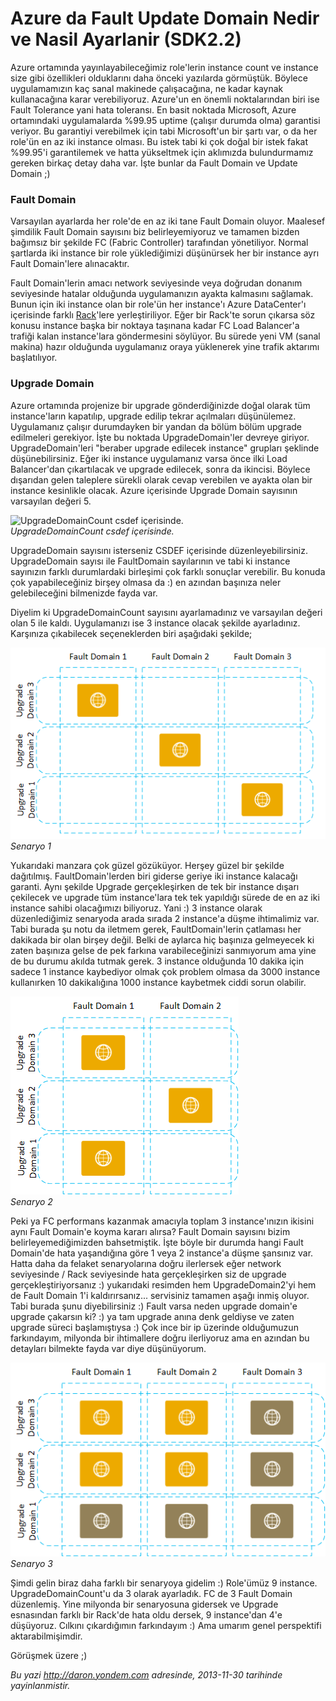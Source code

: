 # Azure da Fault Update Domain Nedir ve Nasil Ayarlanir (SDK2.2) 

Azure ortamında yayınlayabileceğimiz role'lerin instance count ve
instance size gibi özellikleri olduklarını daha önceki yazılarda
görmüştük. Böylece uygulamamızın kaç sanal makinede çalışacağına, ne
kadar kaynak kullanacağına karar verebiliyoruz. Azure'un en önemli
noktalarından biri ise Fault Tolerance yani hata toleransı. En basit
noktada Microsoft, Azure ortamındaki uygulamalarda %99.95 uptime
(çalışır durumda olma) garantisi veriyor. Bu garantiyi verebilmek için
tabi Microsoft'un bir şartı var, o da her role'ün en az iki instance
olması. Bu istek tabi ki çok doğal bir istek fakat %99.95'i garantilemek
ve hatta yükseltmek için aklımızda bulundurmamız gereken birkaç detay
daha var. İşte bunlar da Fault Domain ve Update Domain ;)

### Fault Domain  

Varsayılan ayarlarda her role'de en az iki tane Fault Domain oluyor.
Maalesef şimdilik Fault Domain sayısını biz belirleyemiyoruz ve tamamen
bizden bağımsız bir şekilde FC (Fabric Controller) tarafından
yönetiliyor. Normal şartlarda iki instance bir role yüklediğimizi
düşünürsek her bir instance ayrı Fault Domain'lere alınacaktır.

Fault Domain'lerin amacı network seviyesinde veya doğrudan donanım
seviyesinde hatalar olduğunda uygulamanızın ayakta kalmasını sağlamak.
Bunun için iki instance olan bir role'ün her instance'ı Azure
DataCenter'ı içerisinde farklı
[Rack](https://www.google.com/search?hl=en&q=server+rack&bav=on.2,or.r_gc.r_pw.,cf.osb&biw=1920&bih=909&wrapid=tlif132692877954510&um=1&ie=UTF-8&tbm=isch&source=og&sa=N&tab=wi&ei=klMXT9qOK4eA4gTR3_i4Dw#um=1&hl=en&tbm=isch&sa=1&q=server+rack&oq=server+rack&aq=f&aqi=g10&aql=&gs_sm=e&gs_upl=22481l22637l0l22824l2l2l0l0l0l0l146l274l0.2l2l0&bav=on.2,or.r_gc.r_pw.,cf.osb&fp=8e9296b2612614e5&biw=1920&bih=909)'lere
yerleştiriliyor. Eğer bir Rack'te sorun çıkarsa söz konusu instance
başka bir noktaya taşınana kadar FC Load Balancer'a trafiği kalan
instance'lara göndermesini söylüyor. Bu sürede yeni VM (sanal makina)
hazır olduğunda uygulamanız oraya yüklenerek yine trafik aktarımı
başlatılıyor.

### Upgrade Domain  

Azure ortamında projenize bir upgrade gönderdiğinizde doğal olarak tüm
instance'ların kapatılıp, upgrade edilip tekrar açılmaları düşünülemez.
Uygulamanız çalışır durumdayken bir yandan da bölüm bölüm upgrade
edilmeleri gerekiyor. İşte bu noktada UpgradeDomain'ler devreye giriyor.
UpgradeDomain'leri "beraber upgrade edilecek instance" grupları şeklinde
düşünebilirsiniz. Eğer iki instance uygulamanız varsa önce ilki Load
Balancer'dan çıkartılacak ve upgrade edilecek, sonra da ikincisi.
Böylece dışarıdan gelen taleplere sürekli olarak cevap verebilen ve
ayakta olan bir instance kesinlikle olacak. Azure içerisinde Upgrade
Domain sayısının varsayılan değeri 5.

![UpgradeDomainCount csdef
içerisinde.](../media/Fault_ve_Update_Domain_SDK2_2/fault4.gif)\
*UpgradeDomainCount csdef içerisinde.*

UpgradeDomain sayısını isterseniz CSDEF içerisinde düzenleyebilirsiniz.
UpgradeDomain sayısı ile FaultDomain sayılarının ve tabi ki instance
sayınızın farklı durumlardaki birleşimi çok farklı sonuçlar verebilir.
Bu konuda çok yapabileceğiniz birşey olmasa da :) en azından başınıza
neler gelebileceğini bilmenizde fayda var.

Diyelim ki UpgradeDomainCount sayısını ayarlamadınız ve varsayılan
değeri olan 5 ile kaldı. Uygulamanızı ise 3 instance olacak şekilde
ayarladınız. Karşınıza çıkabilecek seçeneklerden biri aşağıdaki şekilde;

![Senaryo 1](../media/Fault_ve_Update_Domain_SDK2_2/fault.gif)\
*Senaryo 1*

Yukarıdaki manzara çok güzel gözüküyor. Herşey güzel bir şekilde
dağıtılmış. FaultDomain'lerden biri giderse geriye iki instance kalacağı
garanti. Aynı şekilde Upgrade gerçekleşirken de tek bir instance dışarı
çekilecek ve upgrade tüm instance'lara tek tek yapıldığı sürede de en az
iki instance sahibi olacağımızı biliyoruz. Yani :) 3 instance olarak
düzenlediğimiz senaryoda arada sırada 2 instance'a düşme ihtimalimiz
var. Tabi burada şu notu da iletmem gerek, FaultDomain'lerin çatlaması
her dakikada bir olan birşey değil. Belki de aylarca hiç başınıza
gelmeyecek ki zaten başınıza gelse de pek farkına varabileceğinizi
sanmıyorum ama yine de bu durumu akılda tutmak gerek. 3 instance
olduğunda 10 dakika için sadece 1 instance kaybediyor olmak çok problem
olmasa da 3000 instance kullanırken 10 dakikalığına 1000 instance
kaybetmek ciddi sorun olabilir.

![Senaryo 2](../media/Fault_ve_Update_Domain_SDK2_2/fault3.gif)\
*Senaryo 2*

Peki ya FC performans kazanmak amacıyla toplam 3 instance'ınızın ikisini
aynı Fault Domain'e koyma kararı alırsa? Fault Domain sayısını bizim
belirleyemediğimizden bahsetmiştik. İşte böyle bir durumda hangi Fault
Domain'de hata yaşandığına göre 1 veya 2 instance'a düşme şansınız var.
Hatta daha da felaket senaryolarına doğru ilerlersek eğer network
seviyesinde / Rack seviyesinde hata gerçekleşirken siz de upgrade
gerçekleştiriyorsanız :) yukarıdaki resimden hem UpgradeDomain2'yi hem
de Fault Domain 1'i kaldırırsanız... servisiniz tamamen aşağı inmiş
oluyor. Tabi burada şunu diyebilirsiniz :) Fault varsa neden upgrade
domain'e upgrade çakarsın ki? :) ya tam upgrade anına denk geldiyse ve
zaten upgrade süreci başlamıştıysa :) Çok ince bir ip üzerinde
olduğumuzun farkındayım, milyonda bir ihtimallere doğru ilerliyoruz ama
en azından bu detayları bilmekte fayda var diye düşünüyorum.

![Senaryo 3](../media/Fault_ve_Update_Domain_SDK2_2/fault2.gif)\
*Senaryo 3*

Şimdi gelin biraz daha farklı bir senaryoya gidelim :) Role'ümüz 9
instance. UpgradeDomainCount'u da 3 olarak ayarladık. FC de 3 Fault
Domain düzenlemiş. Yine milyonda bir senaryosuna gidersek ve Upgrade
esnasından farklı bir Rack'de hata oldu dersek, 9 instance'dan 4'e
düşüyoruz. Cılkını çıkardığımın farkındayım :) Ama umarım genel
perspektifi aktarabilmişimdir.

Görüşmek üzere ;)


*Bu yazi http://daron.yondem.com adresinde, 2013-11-30 tarihinde yayinlanmistir.*
